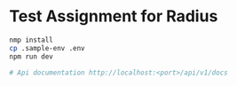 # Test Assignment for Radius

```bash
nmp install
cp .sample-env .env
npm run dev

# Api documentation http://localhost:<port>/api/v1/docs
```
